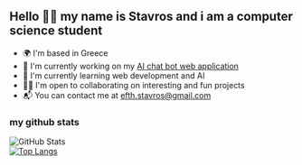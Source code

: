 ## Hello 👋🏻 my name is Stavros and i am a computer science student

- 🌍 I'm based in Greece
- 🦾 I'm currently working on my [AI chat bot web application](https://github.com/ArcaneIrvine/Artificial-Intelligent_chatbot_application)
- 🧠 I'm currently learning web development and AI
- 🫶🏻 I'm open to collaborating on interesting and fun projects
- 📬 You can contact me at efth.stavros@gmail.com

### my github stats
![GitHub Stats](https://github-readme-stats.vercel.app/api?username=ArcaneIrvine&theme=tokyonight)
<br />
[![Top Langs](https://github-readme-stats.vercel.app/api/top-langs/?username=ArcaneIrvine)](https://github.com/anuraghazra/github-readme-stats)
